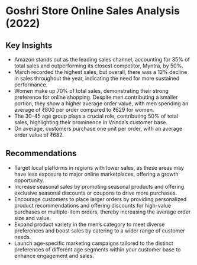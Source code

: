 # Goshri Store Online  Sales Analysis (2022)
## Key Insights
+ Amazon stands out as the leading sales channel, accounting for 35% of total sales and outperforming its closest competitor, Myntra, by 50%.
+ March recorded the highest sales, but overall, there was a 12% decline in sales throughout the year, indicating the need for more sustained performance.
+ Women make up 70% of total sales, demonstrating their strong preference for online shopping. Despite men contributing a smaller portion, they show a higher average order value, with men spending an average of ₹800 per order compared to ₹629 for women.
+ The 30-45 age group plays a crucial role, contributing 50% of total sales, highlighting their prominence in Vrinda’s customer base.
+ On average, customers purchase one unit per order, with an average order value of ₹682.
## Recommendations
+ Target local platforms in regions with lower sales, as these areas may have less exposure to major online marketplaces, offering a growth opportunity.
+ Increase seasonal sales by promoting seasonal products and offering exclusive seasonal discounts or coupons to drive more purchases.
+ Encourage customers to place larger orders by providing personalized product recommendations and offering discounts for high-value purchases or multiple-item orders, thereby increasing the average order size and value.
+ Expand product variety in the men’s category to meet diverse preferences and boost sales by catering to a wider range of customer needs.
+ Launch age-specific marketing campaigns tailored to the distinct preferences of different age segments within your customer base to enhance engagement and sales.

